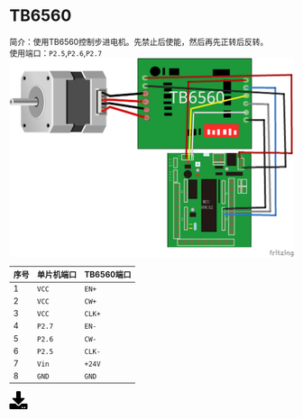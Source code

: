 # TB6560
简介：使用TB6560控制步进电机。先禁止后使能，然后再先正转后反转。  
使用端口：`P2.5`,`P2.6`,`P2.7`  
![wiring](51demo_12.png)

序号 | 单片机端口 | TB6560端口
---- | --------- | ------
1 | `VCC`  | `EN+` 
2 | `VCC`  | `CW+` 
3 | `VCC`  | `CLK+` 
4 | `P2.7` | `EN-` 
5 | `P2.6` | `CW-` 
6 | `P2.5` | `CLK-` 
7 | `Vin`   | `+24V` 
8 | `GND`  | `GND` 

[![下载](../download_logo.png)](https://github.com/daishitong/51demo/releases/download/download/12_TB6560.zip)  